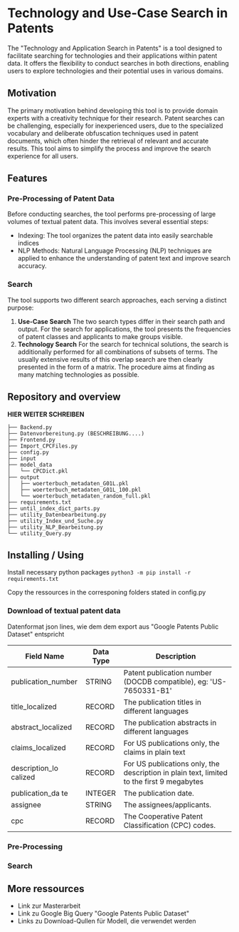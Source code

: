 # Technology and Use-Case Search in Patents
The "Technology and Application Search in Patents" is a tool designed to facilitate searching for technologies and their applications within patent data. It offers the flexibility to conduct searches in both directions, enabling users to explore technologies and their potential uses in various domains.

## Motivation
The primary motivation behind developing this tool is to provide domain experts with a creativity technique for their research. Patent searches can be challenging, especially for inexperienced users, due to the specialized vocabulary and deliberate obfuscation techniques used in patent documents, which often hinder the retrieval of relevant and accurate results. This tool aims to simplify the process and improve the search experience for all users.

## Features
### Pre-Processing of Patent Data
Before conducting searches, the tool performs pre-processing of large volumes of textual patent data. This involves several essential steps:
- Indexing: The tool organizes the patent data into easily searchable indices
- NLP Methods: Natural Language Processing (NLP) techniques are applied to enhance the understanding of patent text and improve search accuracy.

### Search
The tool supports two different search approaches, each serving a distinct purpose:
1) **Use-Case Search** The two search types differ in their search path and output. For the search for applications, the tool presents the frequencies of patent classes and applicants to make groups visible.
2) **Technology Search** For the search for technical solutions, the search is additionally performed for all combinations of subsets of terms. The usually extensive results of this overlap search are then clearly presented in the form of a matrix. The procedure aims at finding as many matching technologies as possible.


## Repository and overview

**HIER WEITER SCHREIBEN**

```
├── Backend.py
├── Datenvorbereitung.py (BESCHREIBUNG....)
├── Frontend.py
├── Import_CPCFiles.py
├── config.py
├── input
├── model_data
│   └── CPCDict.pkl
├── output
│   ├── woerterbuch_metadaten_G01L.pkl
│   ├── woerterbuch_metadaten_G01L_100.pkl
│   └── woerterbuch_metadaten_random_full.pkl
├── requirements.txt
├── until_index_dict_parts.py
├── utility_Datenbearbeitung.py
├── utility_Index_und_Suche.py
├── utility_NLP_Bearbeitung.py
└── utility_Query.py
``` 


## Installing / Using
Install necessary python packages
`python3 -m pip install -r requirements.txt`

Copy the ressources in the corresponing folders stated in config.py


### Download of textual patent data 

Datenformat json lines, wie dem dem export aus "Google Patents Public Dataset" entspricht

|Field Name |  Data Type  | Description |
 |---------- |  ---------- | ------------|
publication_number |	STRING |	Patent publication number (DOCDB compatible), eg: 'US-7650331-B1' 
title_localized |	RECORD |	The publication titles in different languages 
abstract_localized |	RECORD |	The publication abstracts in different languages 
claims_localized |	RECORD |	For US publications only, the claims in plain text 
description_lo calized |	RECORD |	For US publications only, the description in plain text, limited to the first 9 megabytes 
publication_da te |	INTEGER |	The publication date. 
assignee |	STRING |	The assignees/applicants. 
cpc |	RECORD |	The Cooperative Patent Classification (CPC) codes. 

### Pre-Processing


### Search

## More ressources
- Link zur Masterarbeit
- Link zu Google Big Query "Google Patents Public Dataset"
- Links zu Download-Qullen für Modell, die verwendet werden
